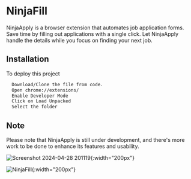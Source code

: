 
# NinjaFill

NinjaApply is a browser extension that automates job application forms. Save time by filling out applications with a single click. Let NinjaApply handle the details while you focus on finding your next job.
## Installation

To deploy this project

```bash
  Download/Clone the file from code. 
  Open chrome://extensions/
  Enable Developer Mode
  Click on Load Unpacked
  Select the folder
```


## Note

Please note that NinjaApply is still under development, and there's more work to be done to enhance its features and usability.

![Screenshot 2024-04-28 201119](https://github.com/808Kamalesh/NinjaFill/assets/154341138/e5303104-af5d-4367-905d-2c78f4ac12ee){:width="200px"}

![NinjaFill](https://github.com/808Kamalesh/NinjaFill/assets/154341138/0ab27ca0-9063-4aa2-872e-7e334f7762da){:width="200px"}

